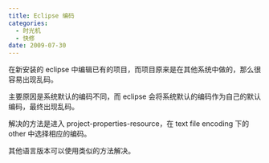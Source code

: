 ```yaml
---
title: Eclipse 编码
categories:
  - 时光机
  - 快修
date: 2009-07-30
---
```


在新安装的 eclipse 中编辑已有的项目，而项目原来是在其他系统中做的，那么很容易出现乱码。

主要原因是系统默认的编码不同，而 eclipse 会将系统默认的编码作为自己的默认编码，最终出现乱码。

解决的方法是进入 project-properties-resource，在 text file encoding 下的 other 中选择相应的编码。

其他语言版本可以使用类似的方法解决。
